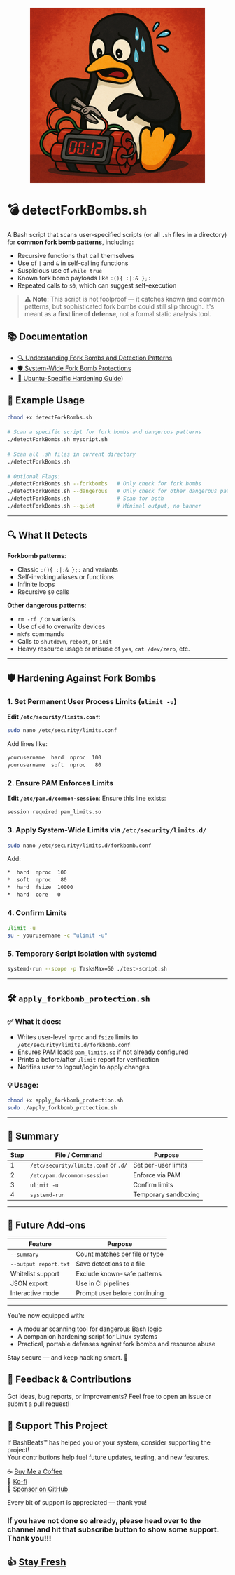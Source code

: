 <p align="center">
  <img src="https://github.com/DouglasFreshHabian/F0rkB0mb/blob/main/Graphics/Tux.png?raw=true" alt="My Image" width="400">
</p>

# 💣 detectForkBombs.sh
A Bash script that scans user-specified scripts (or all `.sh` files in a directory) for **common fork bomb patterns**, including:

* Recursive functions that call themselves
* Use of `|` and `&` in self-calling functions
* Suspicious use of `while true`
* Known fork bomb payloads like `:(){ :|:& };:`
* Repeated calls to `$0`, which can suggest self-execution

> ⚠️ **Note**: This script is not foolproof — it catches known and common patterns, but sophisticated fork bombs could still slip through. It's meant as a __first line of defense__, not a formal static analysis tool.

## 📚 Documentation

- [🔍 Understanding Fork Bombs and Detection Patterns](https://github.com/DouglasFreshHabian/F0rkB0mb/blob/main/docs/FORKBOMBS.md)
- [🛡️ System-Wide Fork Bomb Protections](https://github.com/DouglasFreshHabian/F0rkB0mb/blob/main/docs/PROTECTIONS.md)
- [🐧 Ubuntu-Specific Hardening Guide](https://github.com/DouglasFreshHabian/F0rkB0mb/blob/main/docs/UBUNTU_HARDENING.md))

## 🧪 Example Usage
```bash
chmod +x detectForkBombs.sh

# Scan a specific script for fork bombs and dangerous patterns
./detectForkBombs.sh myscript.sh

# Scan all .sh files in current directory
./detectForkBombs.sh

# Optional Flags:
./detectForkBombs.sh --forkbombs   # Only check for fork bombs
./detectForkBombs.sh --dangerous   # Only check for other dangerous patterns
./detectForkBombs.sh               # Scan for both
./detectForkBombs.sh --quiet       # Minimal output, no banner
```

---

## 🔍 What It Detects
**Forkbomb patterns**:
- Classic `:(){ :|:& };:` and variants
- Self-invoking aliases or functions
- Infinite loops
- Recursive `$0` calls

**Other dangerous patterns**:
- `rm -rf /` or variants
- Use of `dd` to overwrite devices
- `mkfs` commands
- Calls to `shutdown`, `reboot`, or `init`
- Heavy resource usage or misuse of `yes`, `cat /dev/zero`, etc.

---

## 🛡️ Hardening Against Fork Bombs

### 1. Set Permanent User Process Limits (`ulimit -u`)
**Edit `/etc/security/limits.conf`**:
```bash
sudo nano /etc/security/limits.conf
```
Add lines like:
```bash
yourusername  hard  nproc  100
yourusername  soft  nproc   80
```

### 2. Ensure PAM Enforces Limits
**Edit `/etc/pam.d/common-session`**:
Ensure this line exists:
```bash
session required pam_limits.so
```

### 3. Apply System-Wide Limits via `/etc/security/limits.d/`
```bash
sudo nano /etc/security/limits.d/forkbomb.conf
```
Add:
```bash
*  hard  nproc  100
*  soft  nproc   80
*  hard  fsize  10000
*  hard  core   0
```

### 4. Confirm Limits
```bash
ulimit -u
su - yourusername -c "ulimit -u"
```

### 5. Temporary Script Isolation with systemd
```bash
systemd-run --scope -p TasksMax=50 ./test-script.sh
```

---

## 🛠️ `apply_forkbomb_protection.sh`

### ✅ What it does:
- Writes user-level `nproc` and `fsize` limits to `/etc/security/limits.d/forkbomb.conf`
- Ensures PAM loads `pam_limits.so` if not already configured
- Prints a before/after `ulimit` report for verification
- Notifies user to logout/login to apply changes

### 💡 Usage:
```bash
chmod +x apply_forkbomb_protection.sh
sudo ./apply_forkbomb_protection.sh
```

---

## 🔐 Summary
| Step | File / Command | Purpose |
|------|----------------|---------|
| 1    | `/etc/security/limits.conf` or `.d/` | Set per-user limits |
| 2    | `/etc/pam.d/common-session` | Enforce via PAM |
| 3    | `ulimit -u` | Confirm limits |
| 4    | `systemd-run` | Temporary sandboxing |

---

## 🚀 Future Add-ons
| Feature | Purpose |
|---------|---------|
| `--summary` | Count matches per file or type |
| `--output report.txt` | Save detections to a file |
| Whitelist support | Exclude known-safe patterns |
| JSON export | Use in CI pipelines |
| Interactive mode | Prompt user before continuing |

---

You're now equipped with:
- A modular scanning tool for dangerous Bash logic
- A companion hardening script for Linux systems
- Practical, portable defenses against fork bombs and resource abuse

Stay secure — and keep hacking smart. 🧠


## 💬 Feedback & Contributions

Got ideas, bug reports, or improvements?
Feel free to open an issue or submit a pull request!

## 💖 Support This Project

If BashBeats™ has helped you or your system, consider supporting the project!  
Your contributions help fuel future updates, testing, and new features.

☕ [Buy Me a Coffee](https://www.buymeacoffee.com/douglashabian)  
💸 [Ko-fi](https://ko-fi.com/douglashabian)  
🎁 [Sponsor on GitHub](https://github.com/sponsors/DouglasFreshHabian)

Every bit of support is appreciated — thank you!

### If you have not done so already, please head over to the channel and hit that subscribe button to show some support. Thank you!!!

## 👍 [Stay Fresh](https://www.youtube.com/@DouglasHabian-tq5ck) 

<!-- Reach out to me if you are interested in collaboration or want to contract with me for any of the following:
	Building Github Pages
	Creating Youtube Videos
	Editing Youtube Videos
	Youtube Thumbnail Creation
	Anything Pertaining to Linux! -->

<!-- 
 _____              _       _____                        _          
|  ___| __ ___  ___| |__   |  ___|__  _ __ ___ _ __  ___(_) ___ ___ 
| |_ | '__/ _ \/ __| '_ \  | |_ / _ \| '__/ _ \ '_ \/ __| |/ __/ __|
|  _|| | |  __/\__ \ | | | |  _| (_) | | |  __/ | | \__ \ | (__\__ \
|_|  |_|  \___||___/_| |_| |_|  \___/|_|  \___|_| |_|___/_|\___|___/
        dfresh@tutanota.com Fresh Forensics, LLC 2025 -->

